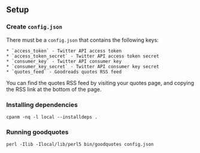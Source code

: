 ## Setup

### Create `config.json`

There must be a `config.json` that contains the following keys:

    * `access_token` - Twitter API access token
    * `access_token_secret` - Twitter API access token secret
    * `consumer_key` - Twitter API consumer key
    * `consumer_key_secret` - Twitter API consumer key secret
    * `quotes_feed` - Goodreads quotes RSS feed

You can find the quotes RSS feed by visiting your quotes page, and
copying the RSS link at the bottom of the page.

### Installing dependencies

```
cpanm -nq -l local --installdeps .
```


### Running goodquotes

```
perl -Ilib -Ilocal/lib/perl5 bin/goodquotes config.json
```
